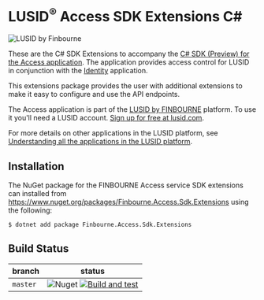 # LUSID<sup>®</sup> Access SDK Extensions C#
![LUSID by Finbourne](https://content.finbourne.com/LUSID_repo.png)

These are the C# SDK Extensions to accompany the [C# SDK (Preview) for the Access application](https://github.com/finbourne/access-sdk-csharp-preview). The application provides access control for LUSID in conjunction with the [Identity](https://github.com/finbourne/identity-sdk-csharp-preview) application.

This extensions package provides the user with additional extensions to make it easy to configure and use the API endpoints. 

The Access application is part of the [LUSID by FINBOURNE](https://www.finbourne.com/lusid-technology) platform. To use it you'll need a LUSID account. [Sign up for free at lusid.com](https://www.lusid.com/app/signup).

For more details on other applications in the LUSID platform, see [Understanding all the applications in the LUSID platform](https://support.lusid.com/knowledgebase/article/KA-01787/en-us).

## Installation

The NuGet package for the FINBOURNE Access service SDK extensions can installed from https://www.nuget.org/packages/Finbourne.Access.Sdk.Extensions using the following:

```
$ dotnet add package Finbourne.Access.Sdk.Extensions
```

## Build Status 

| branch | status |
| --- | --- |
| `master` | ![Nuget](https://img.shields.io/nuget/v/Finbourne.Access.Sdk.Extensions?color=blue) [![Build and test](https://github.com/finbourne/access-sdk-extensions-csharp/actions/workflows/build-and-test.yaml/badge.svg)](https://github.com/finbourne/access-sdk-extensions-csharp/actions/workflows/build-and-test.yaml) |